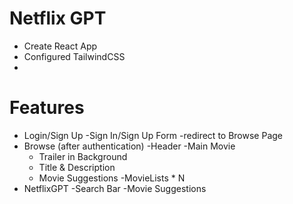 # Netflix GPT
- Create React App
- Configured TailwindCSS
-

# Features
- Login/Sign Up
  -Sign In/Sign Up Form
  -redirect to Browse Page
- Browse (after authentication)
  -Header
  -Main Movie
    - Trailer in Background
    - Title & Description
    - Movie Suggestions
       -MovieLists * N
- NetflixGPT
  -Search Bar
  -Movie Suggestions